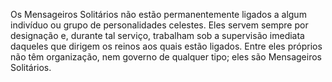 ﻿Os Mensageiros Solitários não estão permanentemente ligados a algum indivíduo ou grupo de personalidades celestes. Eles servem sempre por designação e, durante tal serviço, trabalham sob a supervisão imediata daqueles que dirigem os reinos aos quais estão ligados. Entre eles próprios não têm organização, nem governo de qualquer tipo; eles são Mensageiros Solitários.